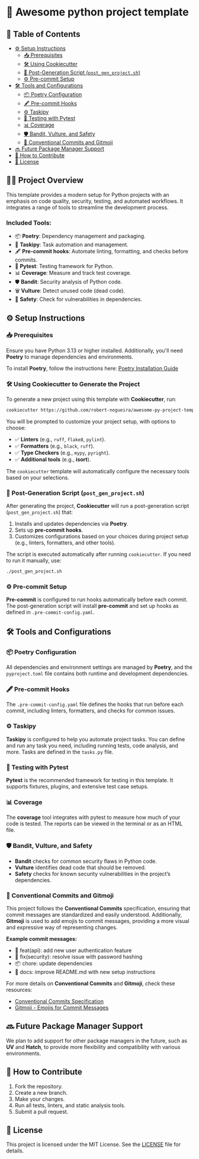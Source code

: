 # 🐍 Awesome python project template

## 📑 Table of Contents

- [⚙️ Setup Instructions](#-setup-instructions)
  - [📥 Prerequisites](#-prerequisites)
  - [🛠️ Using Cookiecutter](#-using-cookiecutter-to-generate-the-project)
  - [🔧 Post-Generation Script (`post_gen_project.sh`)](#-post-generation-script-post-gen-projectsh)
  - [⚙️ Pre-commit Setup](#-pre-commit-setup)
- [🛠️ Tools and Configurations](#-tools-and-configurations)
  - [📦 Poetry Configuration](#-poetry-configuration)
  - [🖋️ Pre-commit Hooks](#-pre-commit-hooks)
  - [⚙️ Taskipy](#-taskipy)
  - [🧪 Testing with Pytest](#-testing-with-pytest)
  - [📊 Coverage](#-coverage)
  - [🛡️ Bandit, Vulture, and Safety](#-bandit-vulture-and-safety)
  - [🔧 Conventional Commits and Gitmoji](#-conventional-commits-and-gitmoji)
- [🔜 Future Package Manager Support](#-future-package-manager-support)
- [🤝 How to Contribute](#-how-to-contribute)
- [📝 License](#-license)

## 🧑‍💻 Project Overview

This template provides a modern setup for Python projects with an emphasis on code quality, security, testing, and automated workflows. It integrates a range of tools to streamline the development process.

### Included Tools:

- 📦 **Poetry**: Dependency management and packaging.
- 🔧 **Taskipy**: Task automation and management.
- 🖋️ **Pre-commit hooks**: Automate linting, formatting, and checks before commits.
- 🧪 **Pytest**: Testing framework for Python.
- 📊 **Coverage**: Measure and track test coverage.
- 🛡️ **Bandit**: Security analysis of Python code.
- 🗑️ **Vulture**: Detect unused code (dead code).
- 🔐 **Safety**: Check for vulnerabilities in dependencies.

## ⚙️ Setup Instructions

### 📥 Prerequisites

Ensure you have Python 3.13 or higher installed. Additionally, you'll need **Poetry** to manage dependencies and environments.

To install **Poetry**, follow the instructions here:
[Poetry Installation Guide](https://python-poetry.org/docs/#installation)

### 🛠️ Using Cookiecutter to Generate the Project

To generate a new project using this template with **Cookiecutter**, run:

```bash
cookiecutter https://github.com/robert-nogueira/awesome-py-project-template
```

You will be prompted to customize your project setup, with options to choose:

- ✅ **Linters** (e.g., `ruff`, `flake8`, `pylint`).
- ✅ **Formatters** (e.g., `black`, `ruff`).
- ✅ **Type Checkers** (e.g., `mypy`, `pyright`).
- ✅ **Additional tools** (e.g., **isort**).

The `cookiecutter` template will automatically configure the necessary tools based on your selections.

### 🔧 Post-Generation Script (`post_gen_project.sh`)

After generating the project, **Cookiecutter** will run a post-generation script (`post_gen_project.sh`) that:

1. Installs and updates dependencies via **Poetry**.
2. Sets up **pre-commit hooks**.
3. Customizes configurations based on your choices during project setup (e.g., linters, formatters, and other tools).

The script is executed automatically after running `cookiecutter`. If you need to run it manually, use:

```bash
./post_gen_project.sh
```

### ⚙️ Pre-commit Setup

**Pre-commit** is configured to run hooks automatically before each commit. The post-generation script will install **pre-commit** and set up hooks as defined in `.pre-commit-config.yaml`.


## 🛠️ Tools and Configurations

### 📦 Poetry Configuration

All dependencies and environment settings are managed by **Poetry**, and the `pyproject.toml` file contains both runtime and development dependencies.

### 🖋️ Pre-commit Hooks

The `.pre-commit-config.yaml` file defines the hooks that run before each commit, including linters, formatters, and checks for common issues.

### ⚙️ Taskipy

**Taskipy** is configured to help you automate project tasks. You can define and run any task you need, including running tests, code analysis, and more. Tasks are defined in the `tasks.py` file.

### 🧪 Testing with Pytest

**Pytest** is the recommended framework for testing in this template. It supports fixtures, plugins, and extensive test case setups.

### 📊 Coverage

The **coverage** tool integrates with pytest to measure how much of your code is tested. The reports can be viewed in the terminal or as an HTML file.

### 🛡️ Bandit, Vulture, and Safety

- **Bandit** checks for common security flaws in Python code.
- **Vulture** identifies dead code that should be removed.
- **Safety** checks for known security vulnerabilities in the project’s dependencies.

### 🔧 Conventional Commits and Gitmoji

This project follows the **Conventional Commits** specification, ensuring that commit messages are standardized and easily understood. Additionally, **Gitmoji** is used to add emojis to commit messages, providing a more visual and expressive way of representing changes.

**Example commit messages:**

- 🎉 feat(api): add new user authentication feature
- 🐛 fix(security): resolve issue with password hashing
- 📦 chore: update dependencies
- 📝 docs: improve README.md with new setup instructions

For more details on **Conventional Commits** and **Gitmoji**, check these resources:

- [Conventional Commits Specification](https://www.conventionalcommits.org/en/v1.0.0/)
- [Gitmoji - Emojis for Commit Messages](https://gitmoji.dev/)

## 🔜 Future Package Manager Support

We plan to add support for other package managers in the future, such as **UV** and **Hatch**, to provide more flexibility and compatibility with various environments.

## 🤝 How to Contribute

1. Fork the repository.
2. Create a new branch.
3. Make your changes.
4. Run all tests, linters, and static analysis tools.
5. Submit a pull request.

## 📝 License

This project is licensed under the MIT License. See the [LICENSE](LICENSE) file for details.
